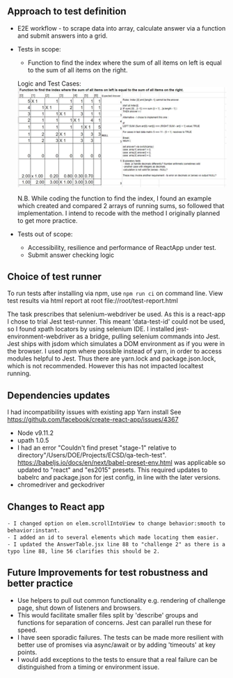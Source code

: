 ## Approach to test definition
  - E2E workflow - to scrape data into array, calculate answer via a function and submit answers into a grid.
  - Tests in scope:
      - Function to find the index where the sum of all items on left is equal to the sum of all items on the right.

      Logic and Test Cases:
      ![Test case data](./logictestcases.JPG "Analysis")

      N.B. While coding the function to find the index, I found an example which created and compared 2 arrays of running sums, so followed that implementation.  I intend to recode with the method I originally planned to get more practice.

  - Tests out of scope:
      - Accessibility, resilience and performance of ReactApp under test.
      - Submit answer checking logic

## Choice of test runner

To run tests after installing via npm, use ```npm run ci``` on command line.
View test results via html report at root  file://root/test-report.html

The task prescribes that selenium-webdriver be used. As this is a react-app I chose to trial Jest test-runner. This meant 'data-test-id' could not be used, so I found xpath locators by using selenium IDE.
I installed jest-environment-webdriver as a bridge, pulling selenium commands into Jest.
Jest ships with jsdom which simulates a DOM environment as if you were in the browser.  I used npm where possible instead of yarn, in order to access modules helpful to Jest. Thus there are yarn.lock and package.json.lock, which is not recommended. However this has not impacted localtest running.  

## Dependencies updates

I had incompatibility issues with existing app Yarn install
See https://github.com/facebook/create-react-app/issues/4367
  - Node v9.11.2
  - upath 1.0.5
  - I had an error "Couldn't find preset "stage-1" relative to directory"/Users/DOE/Projects/ECSD/qa-tech-test".
  https://babeljs.io/docs/en/next/babel-preset-env.html was applicable so updated to "react" and "es2015" presets.
    This required updates to babelrc and package.json for jest config, in line with the later versions.
  - chromedriver and geckodriver

## Changes to React app

    - I changed option on elem.scrollIntoView to change behavior:smooth to behavior:instant.
    - I added an id to several elements which made locating them easier.
    - I updated the AnswerTable.jsx line 88 to "challenge 2" as there is a typo line 88, line 56 clarifies this should be 2.  

## Future Improvements for test robustness and better practice

  - Use helpers to pull out common functionality e.g. rendering of challenge page, shut down of listeners and browsers.
  - This would facilitate smaller files split by 'describe' groups and functions for separation of concerns. Jest can parallel run these for speed.
  - I have seen sporadic failures. The tests can be made more resilient with better use of promises via async/await or by adding 'timeouts' at key points.
  - I would add exceptions to the tests to ensure that a real failure can be distinguished from a timing or environment issue.
